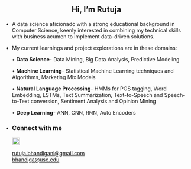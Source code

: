 <h2 align = 'center'> Hi, I’m Rutuja </h2>

- A data science aficionado with a strong educational background in Computer Science, keenly interested in combining my technical skills with business acumen to implement data-driven solutions.
- My current learnings and project explorations are in these domains:

    •   **Data Science**- Data Mining, Big Data Analysis, Predictive Modeling
    
    •	**Machine Learning**- Statistical Machine Learning techniques and Algorithms, Marketing Mix Models
    
    •	**Natural Language Processing**- HMMs for POS tagging, Word Embedding, LSTMs, Text Summarization, Text-to-Speech and Speech-to-Text conversion, Sentiment Analysis and Opinion Mining
    
    •	**Deep Learning**- ANN, CNN, RNN, Auto Encoders
 
- <h3> Connect with me </h3>
  <a href = 'https://www.linkedin.com/in/rutuja-bhandigani/'> <img width = '20px' align= 'center'        src="https://raw.githubusercontent.com/rahulbanerjee26/githubAboutMeGenerator/main/icons/linked-in-alt.svg"/></a>
  
  rutuja.bhandigani@gmail.com <br>
  bhandiga@usc.edu

<!---
rutujab11/rutujab11 is a ✨ special ✨ repository because its `README.md` (this file) appears on your GitHub profile.
You can click the Preview link to take a look at your changes.
--->
